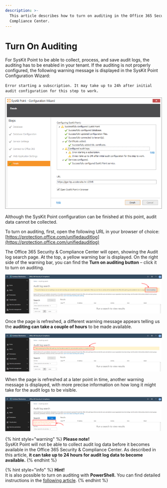 ```yaml
---
description: >-
  This article describes how to turn on auditing in the Office 365 Security &
  Compliance Center.
---
```


# Turn On Auditing

For SysKit Point to be able to collect, process, and save audit logs, the auditing has to be enabled in your tenant. If the auditing is not properly configured, the following warning message is displayed in the SysKit Point Configuration Wizard:

`Error starting a subscription. It may take up to 24h after initial audit configuration for this step to work.`

![SysKit Point Configuration Wizard - Warning message](../.gitbook/assets/turn-on-auditing/turn-on-auditing_cw-warning.png)

Although the SysKit Point configuration can be finished at this point, audit data cannot be collected.

To turn on auditing, first, open the following URL in your browser of choice: [https://protection.office.com/unifiedauditlog](https://protection.office.com/unifiedauditlog)

The Office 365 Security & Compliance Center will open, showing the Audit log search page. At the top, a yellow warning bar is displayed. On the right side of the warning bar, you can find the **Turn on auditing button** – click it to turn on auditing.

![Office 365 Security &amp; Compliance Center - Turn on auditing](../.gitbook/assets/turn-on-auditing/turn-on-auditing_turn-on-button.png)

Once the page is refreshed, a different warning message appears telling us the **auditing can take a couple of hours** to be made available.

![Office 365 Security &amp; Compliance Center - Warning bar](../.gitbook/assets/turn-on-auditing/turn-on-auditing_warning.png)

When the page is refreshed at a later point in time, another warning message is displayed, with more precise information on how long it might take for the audit logs to be visible.

![Office 365 Security &amp; Compliance Center - Message](../.gitbook/assets/turn-on-auditing/turn-on-auditing_warning2.png)

{% hint style="warning" %}
**Please note!**  
SysKit Point will not be able to collect audit log data before it becomes available in the Office 365 Security & Compliance Center. As described in this article, **it can take up to 24 hours for audit log data to become available.**
{% endhint %}

{% hint style="info" %}
**Hint!**  
It is also possible to turn on auditing with **PowerShell.** You can find detailed instructions in the [following article](https://docs.microsoft.com/en-us/microsoft-365/compliance/turn-audit-log-search-on-or-off).
{% endhint %}

